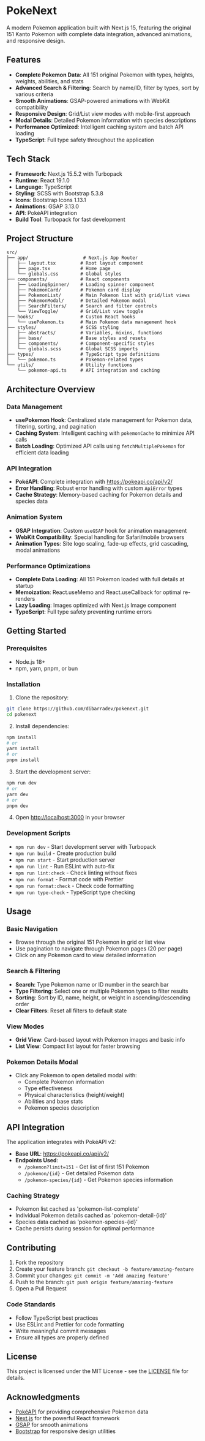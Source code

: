# PokeNext

A modern Pokemon application built with Next.js 15, featuring the original 151 Kanto Pokemon with complete data integration, advanced animations, and responsive design.

## Features

- **Complete Pokemon Data**: All 151 original Pokemon with types, heights, weights, abilities, and stats
- **Advanced Search & Filtering**: Search by name/ID, filter by types, sort by various criteria
- **Smooth Animations**: GSAP-powered animations with WebKit compatibility
- **Responsive Design**: Grid/List view modes with mobile-first approach
- **Modal Details**: Detailed Pokemon information with species descriptions
- **Performance Optimized**: Intelligent caching system and batch API loading
- **TypeScript**: Full type safety throughout the application

## Tech Stack

- **Framework**: Next.js 15.5.2 with Turbopack
- **Runtime**: React 19.1.0
- **Language**: TypeScript
- **Styling**: SCSS with Bootstrap 5.3.8
- **Icons**: Bootstrap Icons 1.13.1
- **Animations**: GSAP 3.13.0
- **API**: PokéAPI integration
- **Build Tool**: Turbopack for fast development

## Project Structure

```
src/
├── app/                    # Next.js App Router
│   ├── layout.tsx         # Root layout component
│   ├── page.tsx           # Home page
│   └── globals.css        # Global styles
├── components/            # React components
│   ├── LoadingSpinner/    # Loading spinner component
│   ├── PokemonCard/       # Pokemon card display
│   ├── PokemonList/       # Main Pokemon list with grid/list views
│   ├── PokemonModal/      # Detailed Pokemon modal
│   ├── SearchFilters/     # Search and filter controls
│   └── ViewToggle/        # Grid/List view toggle
├── hooks/                 # Custom React hooks
│   └── usePokemon.ts      # Main Pokemon data management hook
├── styles/                # SCSS styling
│   ├── abstracts/         # Variables, mixins, functions
│   ├── base/              # Base styles and resets
│   ├── components/        # Component-specific styles
│   └── globals.scss       # Global SCSS imports
├── types/                 # TypeScript type definitions
│   └── pokemon.ts         # Pokemon-related types
└── utils/                 # Utility functions
    └── pokemon-api.ts     # API integration and caching
```

## Architecture Overview

### Data Management

- **usePokemon Hook**: Centralized state management for Pokemon data, filtering, sorting, and pagination
- **Caching System**: Intelligent caching with `pokemonCache` to minimize API calls
- **Batch Loading**: Optimized API calls using `fetchMultiplePokemon` for efficient data loading

### API Integration

- **PokéAPI**: Complete integration with https://pokeapi.co/api/v2/
- **Error Handling**: Robust error handling with custom `ApiError` types
- **Cache Strategy**: Memory-based caching for Pokemon details and species data

### Animation System

- **GSAP Integration**: Custom `useGSAP` hook for animation management
- **WebKit Compatibility**: Special handling for Safari/mobile browsers
- **Animation Types**: Site logo scaling, fade-up effects, grid cascading, modal animations

### Performance Optimizations

- **Complete Data Loading**: All 151 Pokemon loaded with full details at startup
- **Memoization**: React.useMemo and React.useCallback for optimal re-renders
- **Lazy Loading**: Images optimized with Next.js Image component
- **TypeScript**: Full type safety preventing runtime errors

## Getting Started

### Prerequisites

- Node.js 18+
- npm, yarn, pnpm, or bun

### Installation

1. Clone the repository:

```bash
git clone https://github.com/dibarradev/pokenext.git
cd pokenext
```

2. Install dependencies:

```bash
npm install
# or
yarn install
# or
pnpm install
```

3. Start the development server:

```bash
npm run dev
# or
yarn dev
# or
pnpm dev
```

4. Open [http://localhost:3000](http://localhost:3000) in your browser

### Development Scripts

- `npm run dev` - Start development server with Turbopack
- `npm run build` - Create production build
- `npm run start` - Start production server
- `npm run lint` - Run ESLint with auto-fix
- `npm run lint:check` - Check linting without fixes
- `npm run format` - Format code with Prettier
- `npm run format:check` - Check code formatting
- `npm run type-check` - TypeScript type checking

## Usage

### Basic Navigation

- Browse through the original 151 Pokemon in grid or list view
- Use pagination to navigate through Pokemon pages (20 per page)
- Click on any Pokemon card to view detailed information

### Search & Filtering

- **Search**: Type Pokemon name or ID number in the search bar
- **Type Filtering**: Select one or multiple Pokemon types to filter results
- **Sorting**: Sort by ID, name, height, or weight in ascending/descending order
- **Clear Filters**: Reset all filters to default state

### View Modes

- **Grid View**: Card-based layout with Pokemon images and basic info
- **List View**: Compact list layout for faster browsing

### Pokemon Details Modal

- Click any Pokemon to open detailed modal with:
  - Complete Pokemon information
  - Type effectiveness
  - Physical characteristics (height/weight)
  - Abilities and base stats
  - Pokemon species description

## API Integration

The application integrates with PokéAPI v2:

- **Base URL**: https://pokeapi.co/api/v2/
- **Endpoints Used**:
  - `/pokemon?limit=151` - Get list of first 151 Pokemon
  - `/pokemon/{id}` - Get detailed Pokemon data
  - `/pokemon-species/{id}` - Get Pokemon species information

### Caching Strategy

- Pokemon list cached as 'pokemon-list-complete'
- Individual Pokemon details cached as 'pokemon-detail-{id}'
- Species data cached as 'pokemon-species-{id}'
- Cache persists during session for optimal performance

## Contributing

1. Fork the repository
2. Create your feature branch: `git checkout -b feature/amazing-feature`
3. Commit your changes: `git commit -m 'Add amazing feature'`
4. Push to the branch: `git push origin feature/amazing-feature`
5. Open a Pull Request

### Code Standards

- Follow TypeScript best practices
- Use ESLint and Prettier for code formatting
- Write meaningful commit messages
- Ensure all types are properly defined

## License

This project is licensed under the MIT License - see the [LICENSE](LICENSE) file for details.

## Acknowledgments

- [PokéAPI](https://pokeapi.co/) for providing comprehensive Pokemon data
- [Next.js](https://nextjs.org/) for the powerful React framework
- [GSAP](https://greensock.com/gsap/) for smooth animations
- [Bootstrap](https://getbootstrap.com/) for responsive design utilities
